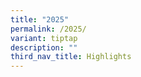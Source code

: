 ```yaml
---
title: "2025"
permalink: /2025/
variant: tiptap
description: ""
third_nav_title: Highlights
---
```

<p></p>